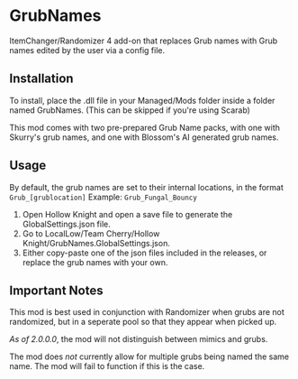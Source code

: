 # GrubNames

ItemChanger/Randomizer 4 add-on that replaces Grub names with Grub names edited by the user via a config file.

## Installation

To install, place the .dll file in your Managed/Mods folder inside a folder named GrubNames. (This can be skipped if you're using Scarab)

This mod comes with two pre-prepared Grub Name packs, with one with Skurry's grub names, and one with Blossom's AI generated grub names.

## Usage
By default, the grub names are set to their internal locations, in the format
	```Grub_[grublocation]```
Example:
	```Grub_Fungal_Bouncy```

1. Open Hollow Knight and open a save file to generate the GlobalSettings.json file.
2. Go to LocalLow/Team Cherry/Hollow Knight/GrubNames.GlobalSettings.json.
3. Either copy-paste one of the json files included in the releases, or replace the grub names with your own.

## Important Notes
This mod is best used in conjunction with Randomizer when grubs are not randomized, but in a seperate pool so that they appear when picked up.

*As of 2.0.0.0*, the mod will not distinguish between mimics and grubs.

The mod does *not* currently allow for multiple grubs being named the same name. The mod will fail to function if this is the case.

